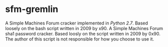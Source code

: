 sfm-gremlin
===========

A Simple Machines Forum cracker implemented in _Python 2.7_. Based loosely on
the bash script written in 2009 by x90. A Simple Machines Forum sha1 password
cracker. Based loosly on the script written in 2009 by 0x90. The author of 
this script is not responsible for how you choose to use it.
